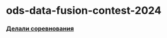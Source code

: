 # ods-data-fusion-contest-2024

### [Делали соревнования](https://ods.ai/competitions/data-fusion2024-churn) 
